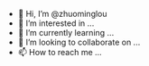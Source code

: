 - 👋 Hi, I’m @zhuominglou
- 👀 I’m interested in ...
- 🌱 I’m currently learning ...
- 💞️ I’m looking to collaborate on ...
- 📫 How to reach me ...

<!---
zhuominglou/zhuominglou is a ✨ special ✨ repository because its `README.md` (this file) appears on your GitHub profile.
You can click the Preview link to take a look at your changes.
--->
